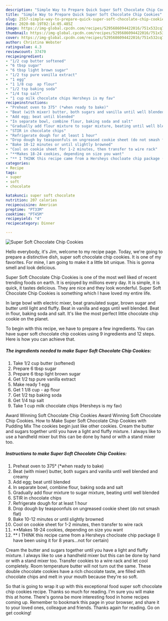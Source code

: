```yaml
---
description: "Simple Way to Prepare Quick Super Soft Chocolate Chip Cookies"
title: "Simple Way to Prepare Quick Super Soft Chocolate Chip Cookies"
slug: 2557-simple-way-to-prepare-quick-super-soft-chocolate-chip-cookies
date: 2020-08-19T02:14:05.485Z
image: https://img-global.cpcdn.com/recipes/5295686094422016/751x532cq70/super-soft-chocolate-chip-cookies-recipe-main-photo.jpg
thumbnail: https://img-global.cpcdn.com/recipes/5295686094422016/751x532cq70/super-soft-chocolate-chip-cookies-recipe-main-photo.jpg
cover: https://img-global.cpcdn.com/recipes/5295686094422016/751x532cq70/super-soft-chocolate-chip-cookies-recipe-main-photo.jpg
author: Christina Webster
ratingvalue: 4.3
reviewcount: 37470
recipeingredient:
- "1/2 cup butter softened"
- "6 tbsp sugar"
- "6 tbsp light brown sugar"
- "1/2 tsp pure vanilla extract"
- "1 egg"
- "1 1/8 cup  ap flour"
- "1/2 tsp baking soda"
- "1/4 tsp salt"
- "1 cup milk chocolate chips Hersheys is my fav"
recipeinstructions:
- "Preheat oven to 375° (*when ready to bake)"
- "Beat (with mixer) butter, both sugars and vanilla until well blended and creamy"
- "Add egg; beat until blended"
- "In separate bowl, combine flour, baking soda and salt"
- "Gradually add flour mixture to sugar mixture, beating until well blended"
- "STIR in chocolate chips"
- "Refrigerate dough for at least 1 hour"
- "Drop dough by teaspoonfuls on ungreased cookie sheet (do not smash flat)"
- "Bake 10-12 minutes or until slightly browned"
- "Cool on cookie sheet for 1-2 minutes, then transfer to wire rack"
- "**Makes 18-24 cookies, depending on size you want"
- "** I THINK this recipe came from a Hersheys chocloate chip package (I have been using it for 8 years...not for certain)"
categories:
- Recipe
tags:
- super
- soft
- chocolate

katakunci: super soft chocolate 
nutrition: 207 calories
recipecuisine: American
preptime: "PT33M"
cooktime: "PT45M"
recipeyield: "4"
recipecategory: Dinner

---
```



![Super Soft Chocolate Chip Cookies](https://img-global.cpcdn.com/recipes/5295686094422016/751x532cq70/super-soft-chocolate-chip-cookies-recipe-main-photo.jpg)

Hello everybody, it's Jim, welcome to my recipe page. Today, we're going to prepare a distinctive dish, super soft chocolate chip cookies. It is one of my favorites. For mine, I am going to make it a little bit unique. This is gonna smell and look delicious.

Super Soft Chocolate Chip Cookies is one of the most well liked of recent trending foods on earth. It is enjoyed by millions every day. It is simple, it is quick, it tastes delicious. They are nice and they look wonderful. Super Soft Chocolate Chip Cookies is something which I have loved my entire life.

In large bowl with electric mixer, beat granulated sugar, brown sugar and butter until light and fluffy. Beat in vanilla and eggs until well blended. Beat in flour, baking soda and salt. It&#39;s like the most perfect little chocolate chip cookie on the planet.


To begin with this recipe, we have to prepare a few ingredients. You can have super soft chocolate chip cookies using 9 ingredients and 12 steps. Here is how you can achieve that.

<!--inarticleads1-->

##### The ingredients needed to make Super Soft Chocolate Chip Cookies:

1. Take 1/2 cup butter (softened)
1. Prepare 6 tbsp sugar
1. Prepare 6 tbsp light brown sugar
1. Get 1/2 tsp pure vanilla extract
1. Make ready 1 egg
1. Get 1 1/8 cup - ap flour
1. Get 1/2 tsp baking soda
1. Get 1/4 tsp salt
1. Take 1 cup milk chocolate chips (Hersheys is my fav)


Award Winning Soft Chocolate Chip Cookies Award Winning Soft Chocolate Chip Cookies. How to Make Super Soft Chocolate Chip Cookies with Pudding Mix The cookies begin just like other cookies. Cream the butter and sugars together until you have a light and fluffy mixture. I always like to use a handheld mixer but this can be done by hand or with a stand mixer too. 

<!--inarticleads2-->

##### Instructions to make Super Soft Chocolate Chip Cookies:

1. Preheat oven to 375° (*when ready to bake)
1. Beat (with mixer) butter, both sugars and vanilla until well blended and creamy
1. Add egg; beat until blended
1. In separate bowl, combine flour, baking soda and salt
1. Gradually add flour mixture to sugar mixture, beating until well blended
1. STIR in chocolate chips
1. Refrigerate dough for at least 1 hour
1. Drop dough by teaspoonfuls on ungreased cookie sheet (do not smash flat)
1. Bake 10-12 minutes or until slightly browned
1. Cool on cookie sheet for 1-2 minutes, then transfer to wire rack
1. **Makes 18-24 cookies, depending on size you want
1. ** I THINK this recipe came from a Hersheys chocloate chip package (I have been using it for 8 years...not for certain)


Cream the butter and sugars together until you have a light and fluffy mixture. I always like to use a handheld mixer but this can be done by hand or with a stand mixer too. Transfer cookies to a wire rack and let cool completely. Room temperature butter will not turn out the same. These double chocolate cookies have a rich chocolate taste, are filled with chocolate chips and melt in your mouth because they&#39;re so soft. 

So that is going to wrap it up with this exceptional food super soft chocolate chip cookies recipe. Thanks so much for reading. I'm sure you will make this at home. There's gonna be more interesting food in home recipes coming up. Remember to bookmark this page in your browser, and share it to your loved ones, colleague and friends. Thanks again for reading. Go on get cooking!
